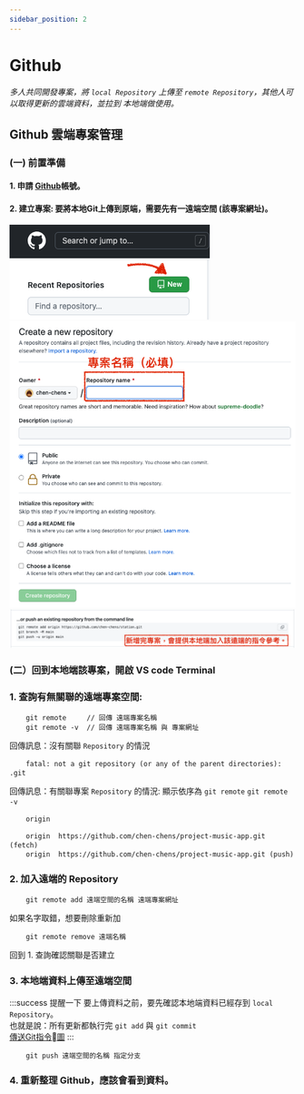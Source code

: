 ```yaml
---
sidebar_position: 2
---
```


# Github
*多人共同開發專案，將 `local Repository` 上傳至 `remote Repository`，其他人可以取得更新的雲端資料，並拉到 本地端做使用。*

## Github 雲端專案管理
### (一) 前置準備
#### 1. 申請 [Github](https://github.com/)帳號。
#### 2. 建立專案: 要將本地Git上傳到原端，需要先有一遠端空間 (該專案網址)。<br/>
![新增專案](../../static/img/docs/git/github_add_repository.png)
![專案名稱必填](../../static/img/docs/git/github_add_repository_name.png)
![新增遠端專案後，git 要加入該遠端空間的指令參考](../../static/img/docs/git/github_after_add_repository.png)

### (二）回到本地端該專案，開啟 VS code Terminal
### 1. 查詢有無關聯的遠端專案空間:
```
    git remote     // 回傳 遠端專案名稱
    git remote -v  // 回傳 遠端專案名稱 與 專案網址
```
回傳訊息：沒有關聯 `Repository` 的情況
```
    fatal: not a git repository (or any of the parent directories): .git
```
回傳訊息：有關聯專案 `Repository` 的情況: 顯示依序為 `git remote` `git remote -v`
```
    origin
```
```
    origin  https://github.com/chen-chens/project-music-app.git (fetch)
    origin  https://github.com/chen-chens/project-music-app.git (push)
```

### 2. 加入遠端的 Repository
```
    git remote add 遠端空間的名稱 遠端專案網址
```
如果名字取錯，想要刪除重新加
```
    git remote remove 遠端名稱
```
回到 1. 查詢確認關聯是否建立

### 3. 本地端資料上傳至遠端空間
:::success 提醒一下
要上傳資料之前，要先確認本地端資料已經存到 `local Repository`。<br/>
也就是說：所有更新都執行完 `git add` 與 `git commit`<br/>
[傳送Git指令圖](./git_intro.md#常見指令圖)
:::
```
    git push 遠端空間的名稱 指定分支
```

### 4. 重新整理 Github，應該會看到資料。
